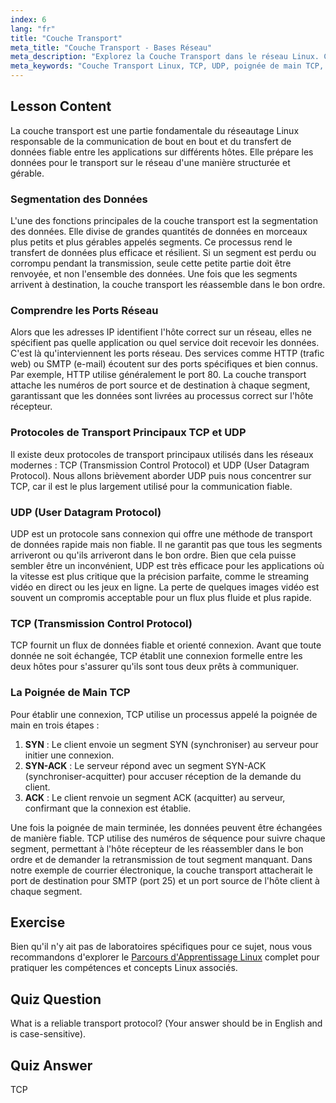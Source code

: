 ```yaml
---
index: 6
lang: "fr"
title: "Couche Transport"
meta_title: "Couche Transport - Bases Réseau"
meta_description: "Explorez la Couche Transport dans le réseau Linux. Cette leçon couvre les protocoles clés comme TCP et UDP, la fonction des ports réseau, la segmentation des données et la poignée de main TCP pour un transfert de données fiable."
meta_keywords: "Couche Transport Linux, TCP, UDP, poignée de main TCP, ports réseau, segmentation des données, réseau Linux, protocoles réseau, transfert de données fiable"
---
```


## Lesson Content

La couche transport est une partie fondamentale du réseautage Linux responsable de la communication de bout en bout et du transfert de données fiable entre les applications sur différents hôtes. Elle prépare les données pour le transport sur le réseau d'une manière structurée et gérable.

### Segmentation des Données

L'une des fonctions principales de la couche transport est la segmentation des données. Elle divise de grandes quantités de données en morceaux plus petits et plus gérables appelés segments. Ce processus rend le transfert de données plus efficace et résilient. Si un segment est perdu ou corrompu pendant la transmission, seule cette petite partie doit être renvoyée, et non l'ensemble des données. Une fois que les segments arrivent à destination, la couche transport les réassemble dans le bon ordre.

### Comprendre les Ports Réseau

Alors que les adresses IP identifient l'hôte correct sur un réseau, elles ne spécifient pas quelle application ou quel service doit recevoir les données. C'est là qu'interviennent les ports réseau. Des services comme HTTP (trafic web) ou SMTP (e-mail) écoutent sur des ports spécifiques et bien connus. Par exemple, HTTP utilise généralement le port 80. La couche transport attache les numéros de port source et de destination à chaque segment, garantissant que les données sont livrées au processus correct sur l'hôte récepteur.

### Protocoles de Transport Principaux TCP et UDP

Il existe deux protocoles de transport principaux utilisés dans les réseaux modernes : TCP (Transmission Control Protocol) et UDP (User Datagram Protocol). Nous allons brièvement aborder UDP puis nous concentrer sur TCP, car il est le plus largement utilisé pour la communication fiable.

### UDP (User Datagram Protocol)

UDP est un protocole sans connexion qui offre une méthode de transport de données rapide mais non fiable. Il ne garantit pas que tous les segments arriveront ou qu'ils arriveront dans le bon ordre. Bien que cela puisse sembler être un inconvénient, UDP est très efficace pour les applications où la vitesse est plus critique que la précision parfaite, comme le streaming vidéo en direct ou les jeux en ligne. La perte de quelques images vidéo est souvent un compromis acceptable pour un flux plus fluide et plus rapide.

### TCP (Transmission Control Protocol)

TCP fournit un flux de données fiable et orienté connexion. Avant que toute donnée ne soit échangée, TCP établit une connexion formelle entre les deux hôtes pour s'assurer qu'ils sont tous deux prêts à communiquer.

### La Poignée de Main TCP

Pour établir une connexion, TCP utilise un processus appelé la poignée de main en trois étapes :

1. **SYN** : Le client envoie un segment SYN (synchroniser) au serveur pour initier une connexion.
2. **SYN-ACK** : Le serveur répond avec un segment SYN-ACK (synchroniser-acquitter) pour accuser réception de la demande du client.
3. **ACK** : Le client renvoie un segment ACK (acquitter) au serveur, confirmant que la connexion est établie.

Une fois la poignée de main terminée, les données peuvent être échangées de manière fiable. TCP utilise des numéros de séquence pour suivre chaque segment, permettant à l'hôte récepteur de les réassembler dans le bon ordre et de demander la retransmission de tout segment manquant. Dans notre exemple de courrier électronique, la couche transport attacherait le port de destination pour SMTP (port 25) et un port source de l'hôte client à chaque segment.

## Exercise

Bien qu'il n'y ait pas de laboratoires spécifiques pour ce sujet, nous vous recommandons d'explorer le [Parcours d'Apprentissage Linux](https://labex.io/fr/learn/linux) complet pour pratiquer les compétences et concepts Linux associés.

## Quiz Question

What is a reliable transport protocol? (Your answer should be in English and is case-sensitive).

## Quiz Answer

TCP
